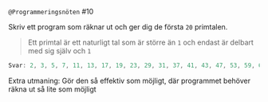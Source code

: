 `@Programmeringsnöten` #10

Skriv ett program som räknar ut och ger dig de första `20` primtalen.

> Ett primtal är ett naturligt tal som är större än `1` och endast är delbart med sig själv och `1`

```ts
Svar: 2, 3, 5, 7, 11, 13, 17, 19, 23, 29, 31, 37, 41, 43, 47, 53, 59, 61, 67, 71
```

Extra utmaning:
Gör den så effektiv som möjligt, där programmet behöver räkna ut så lite som möjligt
